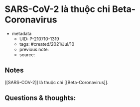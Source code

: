 ---
---

# SARS-CoV-2 là thuộc chi Beta-Coronavirus

- metadata
	- UID: P-210710-1319
	- tags: #created/2021/Jul/10
	- previous note: 
	- source: 

## Notes
[[SARS-COV-2]] là thuộc chi [[Beta-Coronavirus]]. 
## Questions & thoughts:

